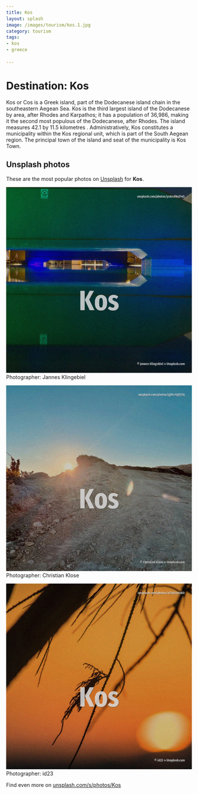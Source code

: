 ```yaml
---
title: Kos
layout: splash
image: /images/tourism/kos.1.jpg
category: tourism
tags:
- kos
- greece

---
```

# Destination: Kos

Kos or Cos  is a Greek island, part of the Dodecanese island chain in the southeastern Aegean Sea. Kos is the third largest island of the Dodecanese by area, after Rhodes and Karpathos; it has a  population of 36,986, making it the second most populous of the Dodecanese, after Rhodes. The island measures 42.1 by 11.5 kilometres . Administratively, Kos constitutes a municipality within the Kos regional unit, which is part of the  South Aegean region. The principal town of the island and seat of the municipality is Kos Town. 

 
## Unsplash photos
These are the most popular photos on [Unsplash](https://unsplash.com) for **Kos**.
 
![Kos](/images/tourism/kos.1.jpg)
Photographer:  Jannes Klingebiel
 
![Kos](/images/tourism/kos.2.jpg)
Photographer:  Christian Klose
 
![Kos](/images/tourism/kos.3.jpg)
Photographer:  id23
 
Find even more on [unsplash.com/s/photos/Kos](https://unsplash.com/s/photos/Kos)
 
